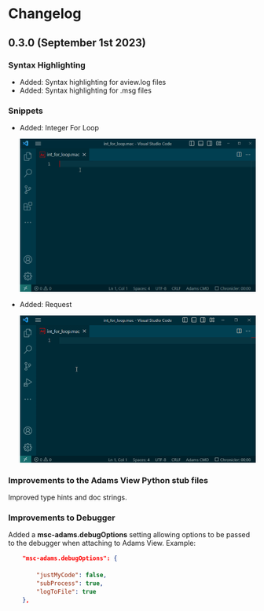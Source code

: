 # Changelog

## 0.3.0 (September 1st 2023)
### Syntax Highlighting
- Added: Syntax highlighting for aview.log files
- Added: Syntax highlighting for .msg files

### Snippets
- Added: Integer For Loop
  
  ![int_for_loop_snippet](images/int_for_loop_snippet.gif)

- Added: Request
  
  ![request_snippet](images/req_snippet.gif)

### Improvements to the Adams View Python stub files
Improved type hints and doc strings.

### Improvements to Debugger
Added a **msc-adams.debugOptions** setting allowing options to be passed to the debugger when
attaching to Adams View. Example:
```json
    "msc-adams.debugOptions": {
    
        "justMyCode": false,
        "subProcess": true,
        "logToFile": true
    },
```
